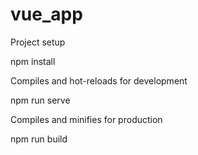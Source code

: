 # vue_app
Project setup

npm install

Compiles and hot-reloads for development

npm run serve

Compiles and minifies for production

npm run build

